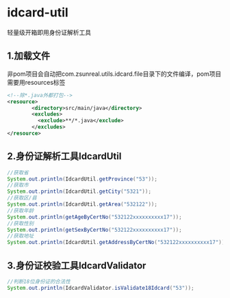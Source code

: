 # idcard-util

轻量级开箱即用身份证解析工具

## 1.加载文件

非pom项目会自动把com.zsunreal.utils.idcard.file目录下的文件编译，pom项目需要用resources标签

```xml
<!--除*.java外都打包-->
<resource>
	    <directory>src/main/java</directory>
	    <excludes>
	      <exclude>**/*.java</exclude>
	    </excludes>
</resource>
```

## 2.身份证解析工具IdcardUtil

```java
//获取省
System.out.println(IdcardUtil.getProvince("53"));
//获取市
System.out.println(IdcardUtil.getCity("5321"));
//获取区/县
System.out.println(IdcardUtil.getArea("532122"));
//获取年龄
System.out.println(getAgeByCertNo("532122xxxxxxxxxx17"));
//获取性别
System.out.println(getSexByCertNo("532122xxxxxxxxxx17"));
//获取地址
System.out.println(IdcardUtil.getAddressByCertNo("532122xxxxxxxxxx17"));
```

## 3.身份证校验工具IdcardValidator

```java
//判断18位身份证的合法性
System.out.println(IdcardValidator.isValidate18Idcard("53"));
```
